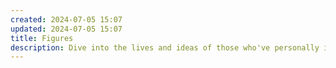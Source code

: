 ```yaml
---
created: 2024-07-05 15:07
updated: 2024-07-05 15:07
title: Figures
description: Dive into the lives and ideas of those who've personally intrigued and inspired me. This section of my digital garden features in-depth profiles, analyses of their work, explorations of their ideas, and reflections on their legacies. It's a space to gain inspiration, expand your knowledge, connect with history, and cultivate critical thinking.
---
```

